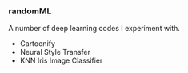 ### randomML

A number of deep learning codes I experiment with.

* Cartoonify
* Neural Style Transfer
* KNN Iris Image Classifier

